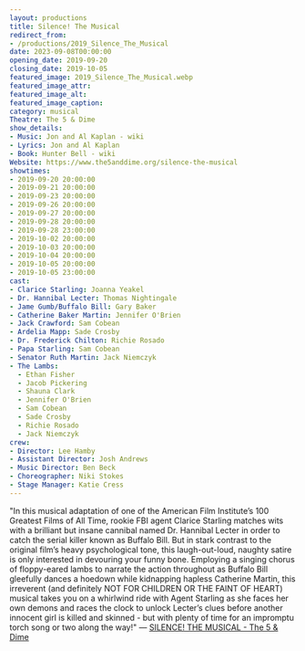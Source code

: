 ```yaml
---
layout: productions
title: Silence! The Musical
redirect_from:
- /productions/2019_Silence_The_Musical
date: 2023-09-08T00:00:00
opening_date: 2019-09-20
closing_date: 2019-10-05
featured_image: 2019_Silence_The_Musical.webp
featured_image_attr:
featured_image_alt:
featured_image_caption:
category: musical
Theatre: The 5 & Dime
show_details:
- Music: Jon and Al Kaplan - wiki
- Lyrics: Jon and Al Kaplan
- Book: Hunter Bell - wiki
Website: https://www.the5anddime.org/silence-the-musical
showtimes:
- 2019-09-20 20:00:00
- 2019-09-21 20:00:00
- 2019-09-23 20:00:00
- 2019-09-26 20:00:00
- 2019-09-27 20:00:00
- 2019-09-28 20:00:00
- 2019-09-28 23:00:00
- 2019-10-02 20:00:00
- 2019-10-03 20:00:00
- 2019-10-04 20:00:00
- 2019-10-05 20:00:00
- 2019-10-05 23:00:00
cast:
- Clarice Starling: Joanna Yeakel
- Dr. Hannibal Lecter: Thomas Nightingale
- Jame Gumb/Buffalo Bill: Gary Baker
- Catherine Baker Martin: Jennifer O'Brien
- Jack Crawford: Sam Cobean
- Ardelia Mapp: Sade Crosby
- Dr. Frederick Chilton: Richie Rosado
- Papa Starling: Sam Cobean
- Senator Ruth Martin: Jack Niemczyk
- The Lambs:
  - Ethan Fisher
  - Jacob Pickering
  - Shauna Clark
  - Jennifer O'Brien
  - Sam Cobean
  - Sade Crosby
  - Richie Rosado
  - Jack Niemczyk
crew:
- Director: Lee Hamby
- Assistant Director: Josh Andrews
- Music Director: Ben Beck
- Choreographer: Niki Stokes
- Stage Manager: Katie Cress
---
```

"In this musical adaptation of one of the American Film Institute’s 100 Greatest Films of All Time, rookie FBI agent Clarice Starling matches wits with a brilliant but insane cannibal named Dr. Hannibal Lecter in order to catch the serial killer known as Buffalo Bill. But in stark contrast to the original film’s heavy psychological tone, this laugh-out-loud, naughty satire is only interested in devouring your funny bone. Employing a singing chorus of floppy-eared lambs to narrate the action throughout as Buffalo Bill gleefully dances a hoedown while kidnapping hapless Catherine Martin, this irreverent (and definitely NOT FOR CHILDREN OR THE FAINT OF HEART) musical takes you on a whirlwind ride with Agent Starling as she faces her own demons and races the clock to unlock Lecter’s clues before another innocent girl is killed and skinned - but with plenty of time for an impromptu torch song or two along the way!" — [SILENCE! THE MUSICAL - The 5 & Dime](https://www.the5anddime.org/silence-the-musical)

